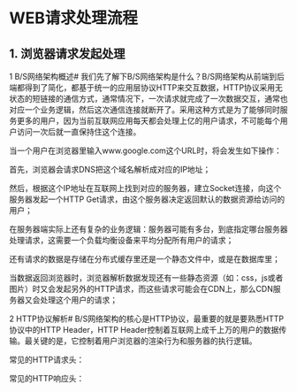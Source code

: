 # **WEB请求处理流程**

## **1. 浏览器请求发起处理**

1 B/S网络架构概述#
我们先了解下B/S网络架构是什么？B/S网络架构从前端到后端都得到了简化，都基于统一的应用层协议HTTP来交互数据，HTTP协议采用无状态的短链接的通信方式，通常情况下，一次请求就完成了一次数据交互，通常也对应一个业务逻辑，然后这次通信连接就断开了。采用这种方式是为了能够同时服务更多的用户，因为当前互联网应用每天都会处理上亿的用户请求，不可能每个用户访问一次后就一直保持住这个连接。

当一个用户在浏览器里输入www.google.com这个URL时，将会发生如下操作：

首先，浏览器会请求DNS把这个域名解析成对应的IP地址；

然后，根据这个IP地址在互联网上找到对应的服务器，建立Socket连接，向这个服务器发起一个HTTP Get请求，由这个服务器决定返回默认的数据资源给访问的用户；

在服务器端实际上还有复杂的业务逻辑：服务器可能有多台，到底指定哪台服务器处理请求，这需要一个负载均衡设备来平均分配所有用户的请求；

还有请求的数据是存储在分布式缓存里还是一个静态文件中，或是在数据库里；

当数据返回浏览器时，浏览器解析数据发现还有一些静态资源（如：css，js或者图片）时又会发起另外的HTTP请求，而这些请求可能会在CDN上，那么CDN服务器又会处理这个用户的请求；


2 HTTP协议解析#
B/S网络架构的核心是HTTP协议，最重要的就是要熟悉HTTP协议中的HTTP Header，HTTP Header控制着互联网上成千上万的用户的数据传输。最关键的是，它控制着用户浏览器的渲染行为和服务器的执行逻辑。

常见的HTTP请求头：

常见的HTTP响应头：

